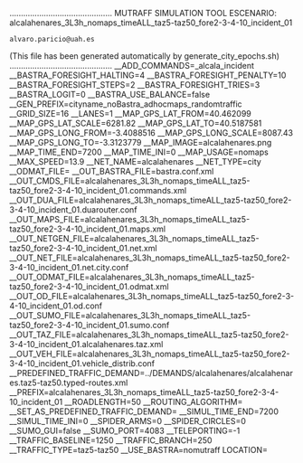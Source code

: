 .............................................
    MUTRAFF SIMULATION TOOL
    ESCENARIO: alcalahenares_3L3h_nomaps_timeALL_taz5-taz50_fore2-3-4-10_incident_01

    alvaro.paricio@uah.es
(This file has been generated automatically by generate_city_epochs.sh)
.............................................
__ADD_COMMANDS=_alcala_incident
__BASTRA_FORESIGHT_HALTING=4
__BASTRA_FORESIGHT_PENALTY=10
__BASTRA_FORESIGHT_STEPS=2
__BASTRA_FORESIGHT_TRIES=3
__BASTRA_LOGIT=0
__BASTRA_USE_BALANCE=false
__GEN_PREFIX=cityname_noBastra_adhocmaps_randomtraffic
__GRID_SIZE=16
__LANES=1
__MAP_GPS_LAT_FROM=40.462099
__MAP_GPS_LAT_SCALE=6281.82
__MAP_GPS_LAT_TO=40.5187581
__MAP_GPS_LONG_FROM=-3.4088516
__MAP_GPS_LONG_SCALE=8087.43
__MAP_GPS_LONG_TO=-3.3123779
__MAP_IMAGE=alcalahenares.png
__MAP_TIME_END=7200
__MAP_TIME_INI=0
__MAP_USAGE=nomaps
__MAX_SPEED=13.9
__NET_NAME=alcalahenares
__NET_TYPE=city
__ODMAT_FILE=
__OUT_BASTRA_FILE=bastra.conf.xml
__OUT_CMDS_FILE=alcalahenares_3L3h_nomaps_timeALL_taz5-taz50_fore2-3-4-10_incident_01.commands.xml
__OUT_DUA_FILE=alcalahenares_3L3h_nomaps_timeALL_taz5-taz50_fore2-3-4-10_incident_01.duarouter.conf
__OUT_MAPS_FILE=alcalahenares_3L3h_nomaps_timeALL_taz5-taz50_fore2-3-4-10_incident_01.maps.xml
__OUT_NETGEN_FILE=alcalahenares_3L3h_nomaps_timeALL_taz5-taz50_fore2-3-4-10_incident_01.net.xml
__OUT_NET_FILE=alcalahenares_3L3h_nomaps_timeALL_taz5-taz50_fore2-3-4-10_incident_01.net.city.conf
__OUT_ODMAT_FILE=alcalahenares_3L3h_nomaps_timeALL_taz5-taz50_fore2-3-4-10_incident_01.odmat.xml
__OUT_OD_FILE=alcalahenares_3L3h_nomaps_timeALL_taz5-taz50_fore2-3-4-10_incident_01.od.conf
__OUT_SUMO_FILE=alcalahenares_3L3h_nomaps_timeALL_taz5-taz50_fore2-3-4-10_incident_01.sumo.conf
__OUT_TAZ_FILE=alcalahenares_3L3h_nomaps_timeALL_taz5-taz50_fore2-3-4-10_incident_01.alcalahenares.taz.xml
__OUT_VEH_FILE=alcalahenares_3L3h_nomaps_timeALL_taz5-taz50_fore2-3-4-10_incident_01.vehicle_distrib.conf
__PREDEFINED_TRAFFIC_DEMAND=../DEMANDS/alcalahenares/alcalahenares.taz5-taz50.typed-routes.xml
__PREFIX=alcalahenares_3L3h_nomaps_timeALL_taz5-taz50_fore2-3-4-10_incident_01
__ROADLENGTH=50
__ROUTING_ALGORITHM=
__SET_AS_PREDEFINED_TRAFFIC_DEMAND=
__SIMUL_TIME_END=7200
__SIMUL_TIME_INI=0
__SPIDER_ARMS=0
__SPIDER_CIRCLES=0
__SUMO_GUI=false
__SUMO_PORT=4083
__TELEPORTING=-1
__TRAFFIC_BASELINE=1250
__TRAFFIC_BRANCH=250
__TRAFFIC_TYPE=taz5-taz50
__USE_BASTRA=nomutraff
LOCATION=    <location netOffset="-465343.12,-4479111.07" convBoundary="0.00,0.00,8087.43,6281.82" origBoundary="-3.408842,40.462103,-3.312420,40.518754" projParameter="+proj=utm +zone=30 +ellps=WGS84 +datum=WGS84 +units=m +no_defs"/>
